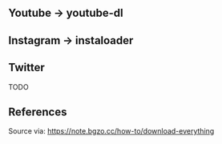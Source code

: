 ## Youtube -> youtube-dl

## Instagram -> instaloader

## Twitter

TODO

## References

Source via: https://note.bgzo.cc/how-to/download-everything